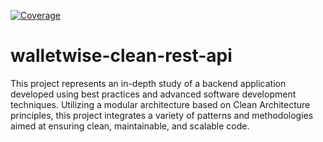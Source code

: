 [![Coverage](https://sonarcloud.io/api/project_badges/measure?project=gervasioartur_walletwise-clean-rest-api&metric=coverage)](https://sonarcloud.io/summary/new_code?id=gervasioartur_walletwise-clean-rest-api)

# walletwise-clean-rest-api
This project represents an in-depth study of a backend application developed using best practices and advanced software development techniques. Utilizing a modular architecture based on Clean Architecture principles, this project integrates a variety of patterns and methodologies aimed at ensuring clean, maintainable, and scalable code.
